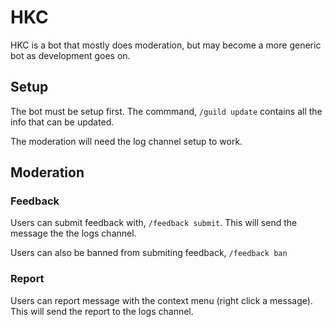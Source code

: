 # HKC

HKC is a bot that mostly does moderation, but may become a more generic bot as development goes on.

## Setup

The bot must be setup first. The commmand, `/guild update` contains all the info that can be updated.

The moderation will need the log channel setup to work.

## Moderation

### Feedback

Users can submit feedback with, `/feedback submit`. This will send the message the the logs channel.

Users can also be banned from submiting feedback, `/feedback ban`

### Report

Users can report message with the context menu (right click a message). This will send the report to the logs channel.
